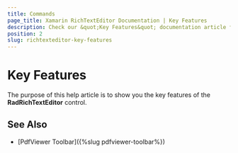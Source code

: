 ```yaml
---
title: Commands
page_title: Xamarin RichTextEditor Documentation | Key Features
description: Check our &quot;Key Features&quot; documentation article for Telerik RichTextEditor for Xamarin control.
position: 2
slug: richtexteditor-key-features
---
```


# Key Features

The purpose of this help article is to show you the key features of the **RadRichTextEditor** control.



## See Also

- [PdfViewer Toolbar]({%slug pdfviewer-toolbar%})
